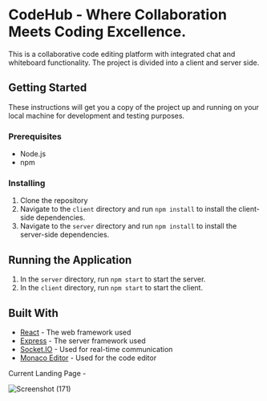 # CodeHub - Where Collaboration Meets Coding Excellence.

This is a collaborative code editing platform with integrated chat and whiteboard functionality. The project is divided into a client and server side.

## Getting Started

These instructions will get you a copy of the project up and running on your local machine for development and testing purposes.

### Prerequisites

- Node.js
- npm

### Installing

1. Clone the repository
2. Navigate to the `client` directory and run `npm install` to install the client-side dependencies.
3. Navigate to the `server` directory and run `npm install` to install the server-side dependencies.

## Running the Application

1. In the `server` directory, run `npm start` to start the server.
2. In the `client` directory, run `npm start` to start the client.

## Built With

- [React](https://reactjs.org/) - The web framework used
- [Express](https://expressjs.com/) - The server framework used
- [Socket.IO](https://socket.io/) - Used for real-time communication
- [Monaco Editor](https://microsoft.github.io/monaco-editor/) - Used for the code editor

Current Landing Page -

![Screenshot (171)](https://github.com/Sohini3018/codeHub/assets/113935740/bf74bbb6-dd5b-42d9-80d6-790a4f38e33f)
